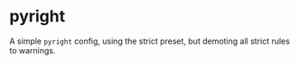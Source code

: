 # pyright

A simple `pyright` config, using the strict preset, but demoting all strict rules to warnings.
